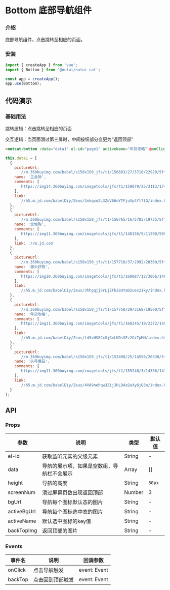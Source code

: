 #  Bottom 底部导航组件

### 介绍

底部导航组件，点击跳转至相应的页面。

### 安装

``` javascript
import { createApp } from 'vue';
import { Bottom } from '@nutui/nutui-cat';

const app = createApp();
app.use(Bottom);
```

## 代码演示

### 基础用法

跳转逻辑：点击跳转至相应的页面

交互逻辑：当页面滑过第三屏时，中间按钮部分变更为“返回顶部”

<!-- 出现/隐藏逻辑：（可选逻辑，根据需要选择是否隐藏，如选择隐藏，则需要沟通前端不断轻量化逻辑，以提高对各机型的适配度，调优时间逻辑）：
- 页面滑动时，不展示底部导航；如果用户停止滑动页面，且停止时间超过50ms，则出现导航
- 如果用户往回滑动页面，直接出现导航
- 隐藏导航有一个缓动的效果，持续时间为300ms -->

```html
<nutcat-bottom :data="data1" el-id="page1" activeName="年货攻略" @onClick="handClick" @backTop="backTop"></nutcat-bottom>
```

``` javascript
this.data1 = [
  {
    pictureUrl:
      '//m.360buyimg.com/babel/s150x150_jfs/t1/156603/27/5710/22920/5ffe65eeEacf97f00/f580e2d1862cb2d6.png',
    name: '主会场',
    comments: [
      'https://img14.360buyimg.com/imagetools/jfs/t1/159079/25/3113/17414/5ffe6607Ec8ed3a1e/8a6ef7e5d879abe8.png'
    ],
    link:
      '//h5.m.jd.com/babelDiy/Zeus/3xkqxo2L3ZqV66nYTFjuVp4Yt7tG/index.html?babelChannel=ttt18'
  },
  {
    pictureUrl:
      '//m.360buyimg.com/babel/s150x150_jfs/t1/156765/16/5783/19735/5ffe66ffE870f6044/2d16b5455d1a487f.png',
    name: '全城购',
    comments: [
      'https://img11.360buyimg.com/imagetools/jfs/t1/148156/9/11398/5901/5f8dbb27Ed532c469/2e1dfbd502cd1f8c.png'
    ],
    link: '//m.jd.com'
  },
  {
    pictureUrl:
      '//m.360buyimg.com/babel/s150x150_jfs/t1/157710/37/2992/20360/5ffe6685E34992da7/731fb335a8b33e2d.png',
    name: '源头好物',
    comments: [
      'https://img10.360buyimg.com/imagetools/jfs/t1/160087/12/3066/14877/5ffe6607E476e43dd/b9589e39aa85bcea.png'
    ],
    link:
      '//h5.m.jd.com/babelDiy/Zeus/3hhgqjj5rLjZFbi8UtaD2uex21ky/index.html?babelChannel=ttt11'
  },
  {
    pictureUrl:
      '//m.360buyimg.com/babel/s150x150_jfs/t1/157750/29/3168/19560/5ffe66bbE8130b148/a3ad8220120ca22f.png',
    name: '年货攻略',
    comments: [
      'https://img11.360buyimg.com/imagetools/jfs/t1/168245/19/2372/14914/5ffe6606E150120e6/c22632590ee8b847.png'
    ],
    link:
      '//h5.m.jd.com/babelDiy/Zeus/fd5vHS8CxSjGvLKDsSFz2GiTpMN/index.html?babelChannel=ttt8'
  },
  {
    pictureUrl:
      '//m.360buyimg.com/babel/s150x150_jfs/t1/152400/25/14556/20330/5ffe665bE883a3d1d/84a99c5fe1882001.png',
    name: '头号爆品',
    comments: [
      'https://img11.360buyimg.com/imagetools/jfs/t1/155240/3/14336/14706/5ffe6607Ef2833091/641a6fdfd307df43.png'
    ],
    link:
      '//h5.m.jd.com/babelDiy/Zeus/4VA9nehqw3ZijJHLDAsGoXy6jQ5m/index.html?babelChannel=ttt1'
  }
];
```



## API

### Props

| 参数         | 说明                             | 类型   | 默认值           |
|--------------|----------------------------------|--------|------------------|
| el-id        | 获取监听元素的父级元素 | String | - |
| data         | 导航的展示项，如果是空数组，导航栏不会展示 | Array | [] |
| height       | 导航的高度      | String  | `50px` |
| screenNum    | 滑过屏幕页数出现返回顶部    | Number  | 3 |
| bgUrl        | 导航每个图标默认态的图片      | String   | -   |
| activeBgUrl  | 导航每个图标选中态的图片      | String | - |
| activeName   | 默认选中图标的key值           | String | - |
| backTopImg   | 返回顶部的图片        | String | - |

<!-- | bgColor      | 导航每个项目的背景颜色      | String   | -   | -->



### Events

| 事件名 | 说明           | 回调参数     |
|--------|----------------|--------------|
| onClick  | 点击导航触发 | event: Event |
| backTop  | 点击回到顶部触发 | event: Event |
    